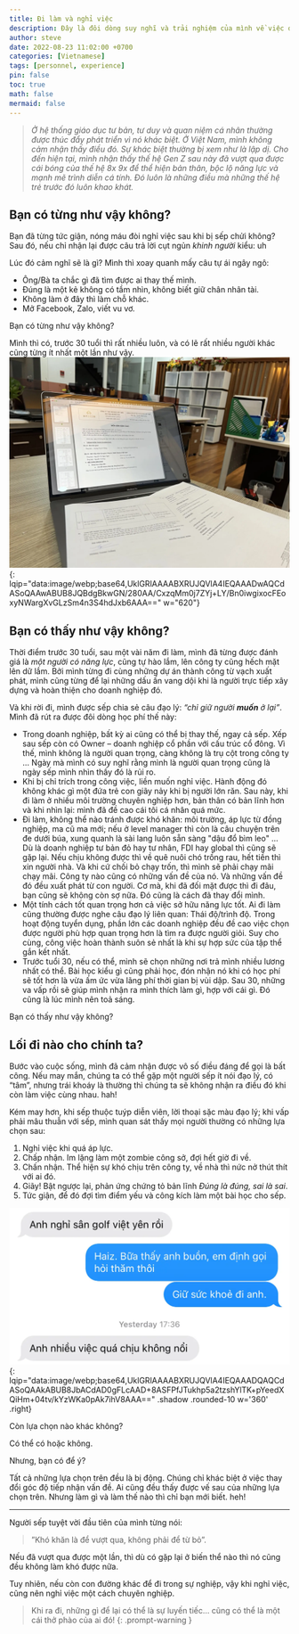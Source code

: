 ```yaml
---
title: Đi làm và nghỉ việc
description: Đây là đôi dòng suy nghĩ và trải nghiệm của mình về việc đi làm và nghỉ việc
author: steve
date: 2022-08-23 11:02:00 +0700
categories: [Vietnamese]
tags: [personnel, experience]
pin: false
toc: true
math: false
mermaid: false
---
```

> *Ở hệ thống giáo dục tư bản, tư duy và quan niệm cá nhân thường được thúc đẩy phát triển vì nó khác biệt. Ở Việt Nam, mình không cảm nhận thấy điều đó. Sự khác biệt thường bị xem như là lập dị. Cho đến hiện tại, mình nhận thấy thế hệ Gen Z sau này đã vượt qua được cái bóng của thế hệ 8x 9x để thể hiện bản thân, bộc lộ năng lực và mạnh mẽ trình diễn cá tính. Đó luôn là những điều mà những thế hệ trẻ trước đó luôn khao khát.*

## Bạn có từng như vậy không?
Bạn đã từng tức giận, nóng máu đòi nghỉ việc sau khi bị sếp chửi không?
Sau đó, nếu chỉ nhận lại được câu trả lời cụt ngủn *khinh người* kiểu: uh

Lúc đó cảm nghĩ sẽ là gì? Mình thì xoay quanh mấy câu tự ái ngây ngô:

-   Ông/Bà ta chắc gì đã tìm được ai thay thế mình.
-   Đúng là một kẻ không có tầm nhìn, không biết giữ chân nhân tài.
-   Không làm ở đây thì làm chỗ khác.
-   Mở Facebook, Zalo, viết vu vơ.

Bạn có từng như vậy không?

Mình thì có, trước 30 tuổi thì rất nhiều luôn, và có lẽ rất nhiều người khác cũng từng ít nhất một lần như vậy.
![Quit job](/assets/img/post/Quit-job-2022.webp "Bàn giao khi nghỉ việc"){: lqip="data:image/webp;base64,UklGRlAAAABXRUJQVlA4IEQAAADwAQCdASoQAAwABUB8JQBdgBkwGN/280AA/CxzqMm0j7ZYj+LY/Bn0iwgixocFEoxyNWargXvGLzSm4n3S4hdJxb6AAA==" w="620"}

## Bạn có thấy như vậy không?

Thời điểm trước 30 tuổi, sau một vài năm đi làm, mình đã từng được đánh giá là *một người có năng lực*, cũng tự hào lắm, lên công ty cũng hếch mặt lên dữ lắm. Bởi mình từng đi cùng những dự án thành công từ vạch xuất phát, mình cũng từng để lại những dấu ấn vang dội khi là người trực tiếp xây dựng và hoàn thiện cho doanh nghiệp đó.

Và khi rời đi, mình được sếp chia sẻ câu đạo lý: *“chỉ giữ người **muốn** ở lại”*. Mình đã rút ra được đôi dòng học phí thế này:

-   Trong doanh nghiệp, bất kỳ ai cũng có thể bị thay thế, ngay cả sếp. Xếp sau sếp còn có Owner – doanh nghiệp cổ phần với cấu trúc cổ đông. Vì thế, mình không là người quan trọng, càng không là trụ cột trong công ty … Ngày mà mình có suy nghĩ rằng mình là người quan trọng cũng là ngày sếp mình nhìn thấy đó là rủi ro.
-   Khi bị chỉ trích trong công việc, liền muốn nghỉ việc. Hành động đó không khác gì một đứa trẻ con giãy nảy khi bị người lớn răn. Sau này, khi đi làm ở nhiều môi trường chuyên nghiệp hơn, bản thân có bản lĩnh hơn và khi nhìn lại: mình đã đề cao cái tôi cá nhân quá mức.
-   Đi làm, không thể nào tránh được khó khăn: môi trường, áp lực từ đồng nghiệp, ma cũ ma mới; nếu ở level manager thì còn là câu chuyện trên đe dưới búa, xung quanh là sài lang luôn sẵn sàng "dậu đổ bìm leo" … Dù là doanh nghiệp tư bản đỏ hay tư nhân, FDI hay global thì cũng sẽ gặp lại. Nếu chịu không được thì về quê nuôi chó trồng rau, hết tiền thì xin người nhà. Và khi cứ chối bỏ chạy trốn, thì mình sẽ phải chạy mãi chạy mãi. Công ty nào cũng có những vấn đề của nó. Và những vấn đề đó đều xuất phát từ con người. Cơ mà, khi đã đối mặt được thì đi đâu, bạn cũng sẽ không còn sợ nữa. Đó cũng là cách đã thay đổi mình.
-   Một tính cách tốt quan trọng hơn cả việc sở hữu năng lực tốt. Ai đi làm cũng  thường được nghe câu đạo lý liên quan: Thái độ/trình độ. Trong hoạt động tuyển dụng, phần lớn các doanh nghiệp đều đề cao việc chọn được người phù hợp quan trọng hơn là tìm ra được người giỏi. Suy cho cùng, công việc hoàn thành suôn sẻ nhất là khi sự hợp sức của tập thể gắn kết nhất.
-   Trước tuổi 30, nếu có thể, mình sẽ chọn những nơi trả mình nhiều lương nhất có thể. Bài học kiểu gì cũng phải học, đón nhận nó khi có học phí sẽ tốt hơn là vừa ấm ức vừa lãng phí thời gian bị vùi dập. Sau 30, những va vấp rồi sẽ giúp mình nhận ra mình thích làm gì, hợp với cái gì. Đó cũng là lúc mình nên toả sáng.

Bạn có thấy như vậy không?

## Lối đi nào cho chính ta?

Bước vào cuộc sống, mình đã cảm nhận được vô số điều đáng để gọi là bất công. Nếu may mắn, chúng ta có thể gặp một người sếp ít nói đạo lý, có “tâm”, nhưng trái khoáy là thường thì chúng ta sẽ không nhận ra điều đó khi còn làm việc cùng nhau. hah!

Kém may hơn, khi sếp thuộc tuýp diễn viên, lời thoại sặc màu đạo lý; khi vấp phải mâu thuẫn với sếp, mình quan sát thấy mọi người thường có những lựa chọn sau:

1.  Nghỉ việc khi quá áp lực.
2.  Chấp nhận. Im lặng làm một zombie công sở, đợi hết giờ đi về.
3.  Chấn nhận. Thể hiện sự khó chịu trên công ty, về nhà thì nức nở thút thít với ai đó.
4.  Giãy! Bật ngược lại, phản ứng chứng tỏ bản lĩnh *Đúng là đúng, sai là sai*.
5.  Tức giận, để đó đợi tìm điểm yếu và công kích làm một bài học cho sếp.

![Thôi việc](/assets/img/post/thoi-viec.webp "Một người anh mình quen rời bỏ công việc"){: lqip="data:image/webp;base64,UklGRlAAAABXRUJQVlA4IEQAAADQAQCdASoQAAkABUB8JbACdAD0gFLcAAD+8ASFPfJTukhp5a2tzshYlTK+pYeedXQiHm+04tv/kYzWKa0pAk7ihV8AAA==" .shadow .rounded-10 w='360' .right}

Còn lựa chọn nào khác không?

Có thể có hoặc không.

Nhưng, bạn có để ý?

Tất cả những lựa chọn trên đều là bị động. Chúng chỉ khác biệt ở việc thay đổi góc độ tiếp nhận vấn đề. Ai cũng đều thấy được vế sau của những lựa chọn trên. Nhưng làm gì và làm thế nào thì chỉ bạn mới biết. heh! 

---

Người sếp tuyệt vời đầu tiên của mình từng nói:

> ”Khó khăn là để vượt qua, không phải để từ bỏ”.

Nếu đã vượt qua được một lần, thì dù có gặp lại ở biến thể nào thì nó cũng đều không làm khó được nữa.

Tuy nhiên, nếu còn con đường khác để đi trong sự nghiệp, vậy khi nghỉ việc, cũng nên nghỉ việc một cách chuyên nghiệp.

> Khi ra đi, những gì để lại có thể là sự luyến tiếc… cũng có thể là một cái thở phào của ai đó!
{: .prompt-warning }
